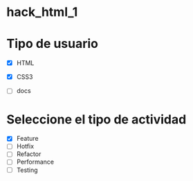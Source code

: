 # hack_html_1

# Tipo de usuario
- [x] HTML
- [x] CSS3 
- [ ] docs


# Seleccione el tipo de actividad
- [x] Feature
- [ ] Hotfix
- [ ] Refactor
- [ ] Performance
- [ ] Testing

